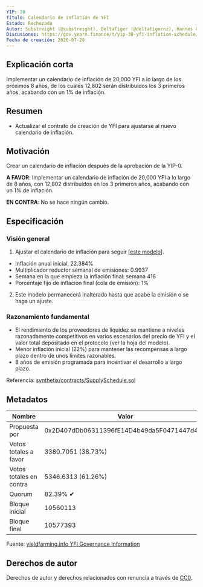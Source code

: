 ```yaml
---
YIP: 30
Título: Calendario de inflación de YFI
Estado: Rechazada
Autor: Substreight (@substreight), DeltaTiger (@deltatigernz), Hannes Graah (@Graadient), Daryl Lau (@Daryllautk), yfi_whale
Discusiones: https://gov.yearn.finance/t/yip-30-yfi-inflation-schedule/1439
Fecha de creación: 2020-07-28
---
```


## Explicación corta

Implementar un calendario de inflación de 20,000 YFI a lo largo de los próximos 8 años, de los cuales 12,802 serán distribuídos los 3 primeros años, acabando con un 1% de inflación.

## Resumen

* Actualizar el contrato de creación de YFI para ajustarse al nuevo calendario de inflación.

## Motivación

Crear un calendario de inflación después de la aprobación de la YIP-0.

**A FAVOR**: Implementar un calendario de inflación de 20,000 YFI a lo largo de 8 años, con 12,802 distribuídos en los 3 primeros años, acabando con un 1% de inflación.

**EN CONTRA**: No se hace ningún cambio.

## Especificación

### Visión general

1. Ajustar el calendario de inflación para seguir [[este modelo](https://docs.google.com/spreadsheets/d/1yomUGpAWR8svL9RXD-_vL2ArgQPGj1x2XPNKDEuZR9Q/edit?usp=sharing)].
  - Inflación anual inicial: 22.384%
  - Multiplicador reductor semanal de emisiones: 0.9937
  - Semana en la que empieza la inflación final: semana 416
  - Porcentaje fijo de inflación final (cola de emisión): 1%
2. Este modelo permanecerá inalterado hasta que acabe la emisión o se haga un ajuste.

### Razonamiento fundamental

* El rendimiento de los proveedores de liquidez se mantiene a niveles razonadamente competitivos en varios escenarios del precio de YFI y el valor total depositado en el protocolo (ver la hoja del modelo).
* Menor inflación inicial (22%) para mantener las recompensas a largo plazo dentro de unos límites razonables.
* 8 años de emisión programada para incentivar el desarrollo a largo plazo.

Referencia: [synthetix/contracts/SupplySchedule.sol](https://github.com/Synthetixio/synthetix/blob/master/contracts/SupplySchedule.sol)

## Metadatos

| Nombre               | Valor                                      |
|---------------------|--------------------------------------------|
| Propuesta por         | 0x2D407dDb06311396fE14D4b49da5F0471447d45C |
| Votos totales a favor     | 3380.7051 (38.73%)                         |
| Votos totales en contra | 5346.6313 (61.26%)                         |
| Quorum              | 82.39% ✔                                   |
| Bloque inicial         | 10560113                                   |
| Bloque final           | 10577393                                   |

Fuente: [yieldfarming.info YFI Governance Information](https://yieldfarming.info/yearn/vote/)

## Derechos de autor
Derechos de autor y derechos relacionados con renuncia a través de [CC0](https://creativecommons.org/publicdomain/zero/1.0/).
